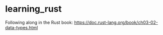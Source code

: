 # learning_rust
Following along in the Rust book: https://doc.rust-lang.org/book/ch03-02-data-types.html
